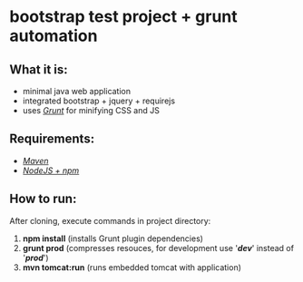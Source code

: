 bootstrap test project + grunt automation
=========================================

What it is:
----------
- minimal java web application
- integrated bootstrap + jquery + requirejs
- uses *[Grunt](http://gruntjs.com/)* for minifying CSS and JS

Requirements:
-------------
- *[Maven](http://maven.apache.org/ )*
- *[NodeJS + npm](http://nodejs.org/)*

How to run:
-----------
After cloning, execute commands in project directory:

1.  **npm install** (installs Grunt plugin dependencies)
2.  **grunt prod** (compresses resouces, for development use '***dev***' instead of '***prod***')
3.  **mvn tomcat:run** (runs embedded tomcat with application)
